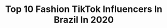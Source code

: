 ---
title: Top 10 Fashion TikTok Influencers In Brazil In 2020
description: >-
  Find top fashion TikTok influencers in Brazil in 2020. Most popular hashtags: #viral #tutorial #makeup #naturezaemcasa.
platform: TikTok
profiles:
  - username: "filipmelo"
    fullname: >-
      Filipe Melo
    location: "Brazil"
    followers: 26355
    engagement: 1264
    commentsToLikes: 0.021489
    id: ck9ej9mgz1nf50j78gthisdaq
    verified: false
    hashtags: "#albumlookalike, #diyjeans, #tiktokforyou, #challenge"
  - username: "mariaaaah5"
    fullname: >-
      maria verçosa
    location: "Brazil"
    followers: 7449
    engagement: 302
    commentsToLikes: 0.062261
    id: ckaib6p14f88y0i78kirrk3mz
    verified: false
    hashtags: "#desafiofitness, #happydance, #todegraca, #tiktokblogger"
  - username: "jtzanno"
    fullname: >-
      João Tzanno
    location: "Brazil"
    followers: 5561
    engagement: 1089
    commentsToLikes: 0.039401
    id: cka0rnmxkhrsi0i78rjalhek8
    verified: false
    hashtags: "#oversized, #bathroom, #rossgeller, #friendstvshow"
  - username: "mandy.owl"
    fullname: >-
      Amanda Ibraimovic
    location: "Brazil"
    followers: 2064
    engagement: 795
    commentsToLikes: 0.043185
    id: ckac8k65rfizq0i789fg25kiu
    verified: false
    hashtags: "#icecream, #veganrecipe, #smoothie, #bolo"
  - username: "lorenafranzoi"
    fullname: >-
      Lorena Franzoi
    location: "Brazil"
    followers: 2160
    engagement: 450
    commentsToLikes: 0.015801
    id: ck9v49q4ytf5h0j78h3b1alk3
    verified: false
    hashtags: "#makesometiktok, #sunglasses, #newhair, #shooting"
  - username: "lua__andrad"
    fullname: >-
      lua_andrad
    location: "Brazil"
    followers: 10058
    engagement: 927
    commentsToLikes: 0.013649
    id: ckan4egtn9qt00i786o03wfjk
    verified: false
    hashtags: "#foraprior, #tiktokchalleng, #maquiadora, #chocolate"
  - username: "simony.npereira"
    fullname: >-
      SIMONY
    location: "Brazil"
    followers: 3472
    engagement: 2017
    commentsToLikes: 0.423324
    id: ck9rocw2ibw0v0j78zrg0hez4
    verified: false
    hashtags: "#trabalhoemcasa, #sirenbeat, #naturezaemcasa, #pegaoudispensa"
  - username: "renanserighelli"
    fullname: >-
      Renãn Serighelli
    location: "Brazil"
    followers: 477161
    engagement: 1907
    commentsToLikes: 0.036423
    id: ck807b5z8pi530j78jzjqbhb9
    verified: false
    hashtags: "#100ways, #raimundos, #furadeira, #riverdale"
  - username: "boyslovebr"
    fullname: >-
      Boys love Brasil
    location: "Brazil"
    followers: 45121
    engagement: 1784
    commentsToLikes: 0.031648
    id: ck92xae32xvwn0j78i16a4lhv
    verified: false
    hashtags: "#saipan, #duenbonh, #uwmaseries, #tharntype"
  - username: "talitahsampaio"
    fullname: >-
      💜Talitah Sampaio💜
    location: "Brazil"
    followers: 953179
    engagement: 2046
    commentsToLikes: 0.026873
    id: ck8os2vuuf2dw0j786yuabfpg
    verified: true
    hashtags: "#gera, #ps4justdance20, #live, #sobremim"
---